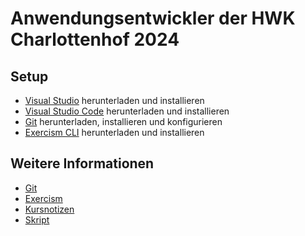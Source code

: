 # Anwendungsentwickler der HWK Charlottenhof 2024
## Setup
- [Visual Studio](https://visualstudio.microsoft.com/de/downloads/) herunterladen und installieren
- [Visual Studio Code](https://code.visualstudio.com/download) herunterladen und installieren
- [Git](https://git-scm.com/downloads) herunterladen, installieren und konfigurieren
- [Exercism CLI](https://exercism.io/cli-walkthrough) herunterladen und installieren

## Weitere Informationen
- [Git](./docs/git.md)
- [Exercism](./docs/exercism.md)
- [Kursnotizen](./docs/kursnotizen.md)
- [Skript](./docs/skript.pdf)
